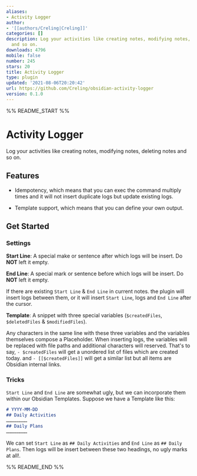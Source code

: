 ```yaml
---
aliases:
- Activity Logger
author:
- '[[authors/Creling|Creling]]'
categories: []
description: Log your activities like creating notes, modifying notes, deleting notes
  and so on.
downloads: 4796
mobile: false
number: 245
stars: 20
title: Activity Logger
type: plugin
updated: '2021-08-06T20:20:42'
url: https://github.com/Creling/obsidian-activity-logger
version: 0.1.0
---
```


%% README_START %%

<!--
 * @Author: Creling
 * @Date: 2021-08-03 10:04:10
 * @LastEditors: Creling
 * @LastEditTime: 2021-08-04 16:06:31
 * @Description: file content
-->
# Activity Logger

Log your activities like creating notes, modifying notes, deleting notes and so on.

## Features

- Idempotency, which means that you can exec the command multiply times and it will not insert duplicate logs but update existing logs.

- Template support, which means that you can define your own output.

## Get Started

### Settings

**Start Line**: A special make or sentence after which logs will be insert. Do **NOT** left it empty.

**End Line**: A special mark or sentence before which logs will be insert. Do **NOT** left it empty.

If there are existing `Start Line` & `End Line` in current notes. the plugin will insert logs between them, or it will insert `Start Line`, logs and `End Line` after the cursor. 

**Template**: A snippet with three special variables (`$createdFiles`, `$deletedFiles` & `$modifiedFiles`). 

Any characters in the same line with these three variables and the variables themselves compose a Placeholder. When inserting logs, the variables will be replaced with file paths and additional characters will reserved. That's to say, `- $createdFiles` will get a unordered list of files which are created today. and `- [[$createdFiles]]` will get a similar list but all items are Obsidian internal links. 

### Tricks

`Start Line` and `End Line` are somewhat ugly, but we can incorporate them within our Obsidian Templates. Suppose we have a Template like this:

```markdown
# YYYY-MM-DD
## Daily Activities
……………………
## Daily Plans
……………………
```
We can set `Start Line` as `## Daily Activities` and `End Line` as `## Daily Plans`. Then logs will be insert between these two headings, no ugly marks at all!.

%% README_END %%